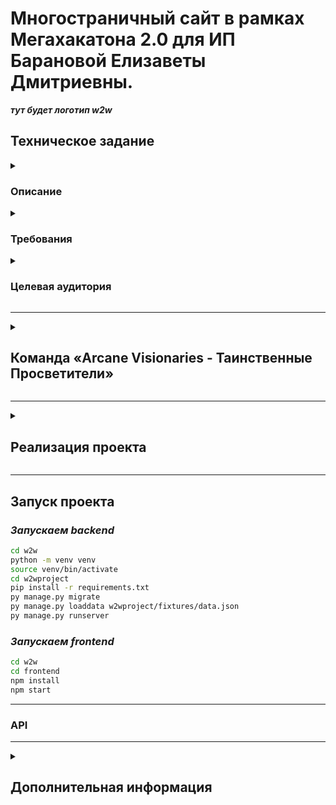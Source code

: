 # Многостраничный сайт в рамках Мегахакатона 2.0 для ИП Барановой Елизаветы Дмитриевны.

___тут будет логотип w2w___

## Техническое задание

<details>
<summary>

### Описание

</summary>

***Необходимо создать веб-сайт для малого и среднего бизнеса, где пользователи смогу размещать свои бренды и создавать
коллаборации между брендами друг друга.
Далее дописать при необходимости...***
</details>

<details>
<summary>

### Требования

</summary>

***Должен быть реализован следующий функционал:***

1) Возможность регистрироваться на сайте;
2) Создавать бренды и коллаборации;
3) Просматривать бренды других пользователей и лайкать их, чтобы найти пару для коллаборации (аналогично пользователю
   партнера в Тиндере);
4) Написать остальные требования...

На веб-странице должны быть размещены:

+ ***перечислить;***
+ ***;***
+ ***;***
+ ***;***
+ ***;***
+ ***;***
+ ***;***

</details>

<details>
<summary>

### Целевая аудитория

</summary>

___
***ЦА, которую бренд хочет привлечь***

*Описать...*
___
***Текущая ЦА бренда***

*Описать...*

</details>

___
<details>
<summary>

## Команда «Arcane Visionaries - Таинственные Просветители»

</summary>

| №  | ФИО                    | Должность                         | Никнейм в телеграмме | Ссылка на проекты                                 |
|----|------------------------|-----------------------------------|----------------------|---------------------------------------------------|
| 1  | Воронков Алексей       | Тимлид                            | @asvoronkov0         | https://github.com/ASVoronkov                     |
| 2  | Вечканова Лина         | Веб-дизайнер                      | @forma_lina          |                                                   |
| 3  | Литейкина Ольга        | UX/UI дизайнер                    | @lit39               | https://www.behance.net/olgaliteikina/appreciated |
| 4  | Жуков Алексей          | UX/UI дизайнер                    | @a1xzhu              | https://www.behance.net/a1xzhu                    |
| 5  | Антонова Анна          | UX/UI дизайнер                    | @AAntonovaS          | https://www.behance.net/aantonovas                |
| 6  | Ширинова Валерия       | Графический дизайнер              | @Prosto_leraHI       | https://www.behance.net/4780521d                  |
| 7  | Тимофеева Янина        | Графический дизайнер              | @YaninaIrkutsk       | https://www.behance.net/8e715f7e                  |
| 8  | Ангапов Николай        | Графический дизайнер и веб-дизайн | @NikolayAng69        | https://www.behance.net/nick_angapov              |
| 9  | Зайцев Антон           | Backend разработчик               | @BlackMarvel         | https://github.com/Hashtagich                     |
| 10 | Царенко Иван           | Backend разработчик               | @mp3suuri            | https://github.com/SwaGGa1337                     |
| 11 | Александрова Екатерина | Backend разработчик               | @KateAlexandrova     | https://github.com/aliensen36                     |
| 12 | Караханов Александр    | Backend разработчик               | @geographOne         | https://github.com/Gitgeograph                    |
| 13 | Кочанова Мария         | Frontend разработчик              | @kochanovama         | https://github.com/MariaKochanova                 |
| 14 | Дергачев Алексей       | Frontend разработчик              | @nkoidcool           | https://github.com/Allex2689                      |
| 15 | Валиахметова Миляуша   | Аналитик данных                   | @milya_v             |                                                   |
| 16 | Застанкевич Ольга      | Тестировщик                       | @Zastankevich        |                                                   |
| 17 | Шестаков Дмитрий       | Тестировщик-автоматизатор         | @dima_hero1          |                                                   |

</details>

___
<details>
<summary>

## Реализация проекта

</summary>

***Проект выполнен согласно требованиям Заказчика, полностью адаптирован под ..., удобен и прост в использовании.***

***Использованы следующие цвета:***
+ *#*
+ *#*
+ *#*
+ *#*
+ *#*
+ *#* 

***И шрифты:***
+ *;*
+ *;*
+ *.*

***Backend разработка выполнена на Django с возможностью поддержки БД SQL и PostgreSQL.***

***Frontend разработка выполнена на JavaScript и React.***

***Взаимодействие БД, Backend, Frontend осуществляется с использованием ...***

</details>

___

## Запуск проекта
### *Запускаем backend* 
```bash
cd w2w
python -m venv venv
source venv/bin/activate
cd w2wproject 
pip install -r requirements.txt
py manage.py migrate
py manage.py loaddata w2wproject/fixtures/data.json
py manage.py runserver
```
### *Запускаем frontend* 
```bash
cd w2w
cd frontend
npm install
npm start
```
___


### API

___
<details>
<summary>

## Дополнительная информация
</summary>

+ ***Тг-канал Заказчика — https://t.me/slezkinalife***
+ ***Изначальная версия сайта от Заказчика — https://w-2-wmatch.ru/***
+ ***Подробная видеоинструкция сайта —***
</details>
